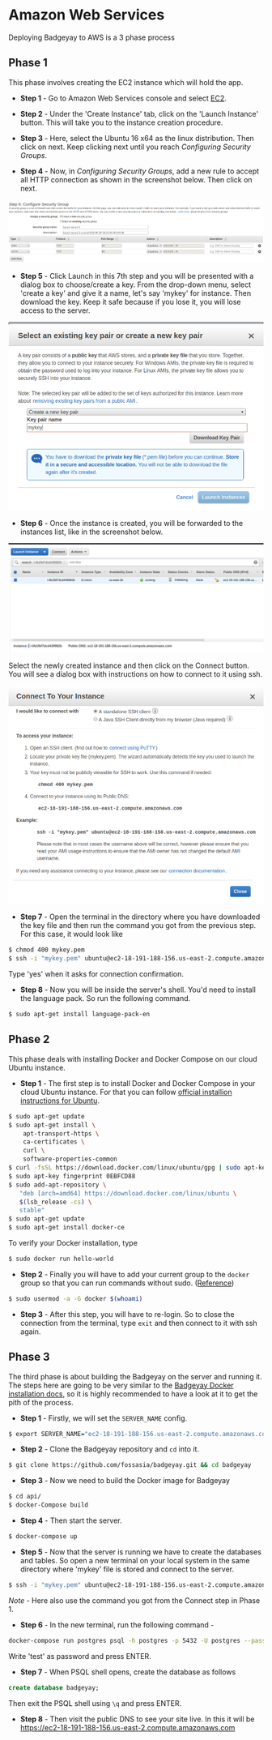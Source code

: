 # Amazon Web Services

Deploying Badgeyay to AWS is a 3 phase process

## Phase 1

This phase involves creating the EC2 instance which will hold the app.

* **Step 1** - Go to Amazon Web Services console and select [EC2](https://console.aws.amazon.com/ec2/).

* **Step 2** - Under the 'Create Instance' tab, click on the 'Launch Instance' button. This will take you to the instance creation procedure.

* **Step 3** - Here, select the Ubuntu 16 x64 as the linux distribution. Then click on next. Keep clicking next until you reach *Configuring Security Groups*.

* **Step 4** - Now, in *Configuring Security Groups*, add a new rule to accept all HTTP connection as shown in the screenshot below. Then click on next.

![aws1](aws/aws1.png)

* **Step 5** - Click Launch in this 7th step and you will be presented with a dialog box to choose/create a key. From the drop-down menu, select 'create a key' and give it a name, let's say 'mykey' for instance.
Then download the key. Keep it safe because if you lose it, you will lose access to the server.

![aws4](aws/aws4.png)

* **Step 6** - Once the instance is created, you will be forwarded to the instances list, like in the screenshot below.

![aws3](aws/aws3.png)

Select the newly created instance and then click on the Connect button. You will see a dialog box with instructions on how to connect to it using ssh.

![aws2](aws/aws2.png)

* **Step 7** - Open the terminal in the directory where you have downloaded the key file and then run the command you got from the previous step. For this case, it would look like

```sh
$ chmod 400 mykey.pem
$ ssh -i "mykey.pem" ubuntu@ec2-18-191-188-156.us-east-2.compute.amazonaws.com
```

Type 'yes' when it asks for connection confirmation.

* **Step 8** - Now you will be inside the server's shell. You'd need to install the language pack. So run the following command.

```sh
$ sudo apt-get install language-pack-en
```

## Phase 2

This phase deals with installing Docker and Docker Compose on our cloud Ubuntu instance.

* **Step 1** - The first step is to install Docker and Docker Compose in your cloud Ubuntu instance. For that you can follow [official installion instructions for Ubuntu](https://docs.docker.com/engine/installation/linux/ubuntulinux/).

```sh
$ sudo apt-get update
$ sudo apt-get install \
    apt-transport-https \
    ca-certificates \
    curl \
    software-properties-common
$ curl -fsSL https://download.docker.com/linux/ubuntu/gpg | sudo apt-key add -
$ sudo apt-key fingerprint 0EBFCD88
$ sudo add-apt-repository \
   "deb [arch=amd64] https://download.docker.com/linux/ubuntu \
   $(lsb_release -cs) \
   stable"
$ sudo apt-get update
$ sudo apt-get install docker-ce
```

To verify your Docker installation, type

```sh
$ sudo docker run hello-world
```

* **Step 2** - Finally you will have to add your current group to the `docker` group so that you can run commands without sudo.
([Reference](http://docs.aws.amazon.com/AmazonECS/latest/developerguide/docker-basics.html#install_docker))

```sh
$ sudo usermod -a -G docker $(whoami)
```

* **Step 3** - After this step, you will have to re-login. So to close the connection from the terminal, type `exit` and then connect to it with ssh again.

## Phase 3

The third phase is about building the Badgeyay on the server and running it. The steps here are going to be very similar to the [Badgeyay Docker installation docs](docker.md), so it is highly recommended to have a look at it to get the pith of the process.

* **Step 1** - Firstly, we will set the `SERVER_NAME` config.

```sh
$ export SERVER_NAME="ec2-18-191-188-156.us-east-2.compute.amazonaws.com"
```

* **Step 2** - Clone the Badgeyay repository and `cd` into it.

```sh
$ git clone https://github.com/fossasia/badgeyay.git && cd badgeyay
```

* **Step 3** - Now we need to build the Docker image for Badgeyay

```sh
$ cd api/
$ docker-Compose build
```

* **Step 4** - Then start the server.

```sh
$ docker-compose up
```
* **Step 5** - Now that the server is running we have to create the databases and tables. So open a new terminal on your local system in the same directory where 'mykey' file is stored and connect to the server.

```sh
$ ssh -i "mykey.pem" ubuntu@ec2-18-191-188-156.us-east-2.compute.amazonaws.com
```

*Note -* Here also use the command you got from the Connect step in Phase 1.

* **Step 6** - In the new terminal, run the following command -

```bash
docker-compose run postgres psql -h postgres -p 5432 -U postgres --password
```

Write 'test' as password and press ENTER.

* **Step 7** - When PSQL shell opens, create the database as follows

```sql
create database badgeyay;
```

Then exit the PSQL shell using `\q` and press ENTER.

* **Step 8** - Then visit the public DNS to see your site live. In this it will be
https://ec2-18-191-188-156.us-east-2.compute.amazonaws.com
